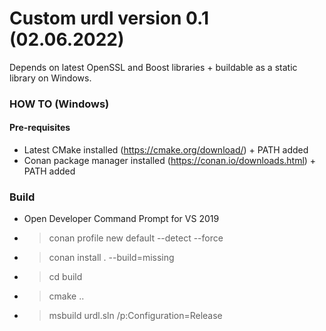 # Custom urdl version 0.1 (02.06.2022)

Depends on latest OpenSSL and Boost libraries + buildable as a static library on Windows.

### HOW TO (Windows)
#### Pre-requisites
* Latest CMake installed (https://cmake.org/download/) + PATH added
* Conan package manager installed (https://conan.io/downloads.html) + PATH added
### Build
* Open Developer Command Prompt for VS 2019
* > conan profile new default --detect --force
* > conan install . --build=missing
* > cd build
* > cmake ..
* > msbuild urdl.sln /p:Configuration=Release
